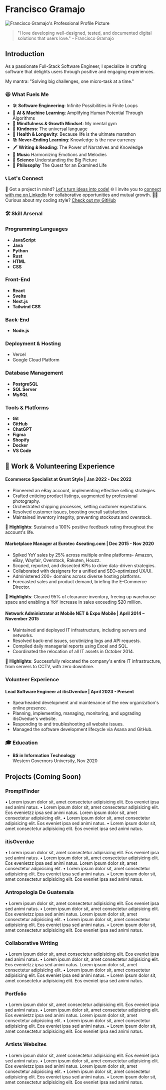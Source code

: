 # Francisco Gramajo

![Francisco Gramajo's Professional Profile Picture](http://via.placeholder.com/640x360)

> "I love developing well-designed, tested, and documented digital solutions that users love." - Francisco Gramajo

## Introduction

As a passionate Full-Stack Software Engineer, I specialize in crafting software that delights users through positive and engaging experiences.

My mantra: "Solving big challenges, one micro-task at a time."

### 😃 What Fuels Me

- 🛠 **Software Engineering**: Infinite Possibilities in Finite Loops
- 🤖 **AI & Machine Learning**: Amplifying Human Potential Through Algorithms
- 🌱 **Mindfulness & Growth Mindset**: My mental gym
- 💖 **Kindness**: The universal language
- 💪 **Health & Longevity**: Because life is the ultimate marathon
- 📚 **Never-Ending Learning**: Knowledge is the new currency
- 🖋 **Writing & Reading**: The Power of Narratives and Knowledge
- 🎵 **Music** Harmonizing Emotions and Melodies
- 🔭 **Science** Understanding the Big Picture
- 📜 **Philosophy** The Quest for an Examined Life

### 📞 Let's Connect

💌 Got a project in mind? [Let's turn ideas into code!](mailto:francisco@fromokaytogreat.com)
🌐 I invite you to [connect with me on LinkedIn](https://linkedin.com/in/francisco-gramajo/) for collaborative opportunities and mutual growth.
👨‍💻 Curious about my coding style? [Check out my GitHub](https://github.com/fromOkayToGreat)

### 🛠 Skill Arsenal

### Programming Languages

- **JavaScript**
- **Java**
- **Python**
- **Rust**
- **HTML**
- **CSS**

### Front-End

- **React**
- **Svelte**
- **Next.js**
- **Tailwind CSS**

### Back-End

- **Node.js**

### Deployment & Hosting

- Vercel
- Google Cloud Platform

### Database Management

- **PostgreSQL**
- **SQL Server**
- **MySQL**

### Tools & Platforms

- **Git**
- **GitHub**
- **ChatGPT**
- **Figma**
- **Shopify**
- **Docker**
- **VS Code**

## 💼 Work & Volunteering Experience

#### Ecommerce Specialist at Grunt Style | Jan 2022 - Dec 2022

- Pioneered an eBay account, implementing effective selling strategies.
- Crafted enticing product listings, augmented by professional photography.
- Orchestrated shipping processes, setting customer expectations.
- Resolved customer issues, boosting overall satisfaction.
- Maintained inventory integrity, preventing stockouts and overstock.

🌟 **Highlights**: Sustained a 100% positive feedback rating throughout the account's life.

#### Marketplace Manager at Eurotec 4seating.com | Dec 2015 - Nov 2020

- Spiked YoY sales by 25% across multiple online platforms- Amazon, eBay, Wayfair, Overstock, Rakuten, Houzz.
- Scoped, reported, and dissected KPIs to drive data-driven strategies.
- Collaborated with designers for a unified and SEO-optimized UX/UI.
- Administered 200+ domains across diverse hosting platforms.
- Forecasted sales and product demand, briefing the E-Commerce Director.

🌟 **Highlights**: Cleared 95% of clearance inventory, freeing up warehouse space and enabling a YoY increase in sales exceeding $20 million.

#### Network Administrator at Mobile NET & Expo Mobile | April 2014 – November 2015

- Maintained and deployed IT infrastructure, including servers and networks.
- Resolved back-end issues, scrutinizing logs and API requests.
- Compiled daily managerial reports using Excel and SQL.
- Coordinated the relocation of all IT assets in October 2014.

🌟 **Highlights**: Successfully relocated the company's entire IT infrastructure, from servers to CCTV, with zero downtime.

### Volunteer Experience

#### Lead Software Engineer at itisOverdue | April 2023 - Present

- Spearheaded development and maintenance of the new organization's online presence.
- Planning, implementing, managing, monitoring, and upgrading itisOvedue's website.
- Responding to and troubleshooting all website issues.
- Managed the software development lifecycle via Asana and GitHub.

### 🎓 Education

- **BS in Information Technology**  
  Western Governors University, Nov 2020

## Projects (Coming Soon)

### PromptFinder

• Lorem ipsum dolor sit, amet consectetur adipisicing elit. Eos eveniet ipsa sed animi natus.
• Lorem ipsum dolor sit, amet consectetur adipisicing elit. Eos evenietzz ipsa sed animi natus.
Lorem ipsum dolor sit, amet consectetur adipisicing elit.
• Lorem ipsum dolor sit, amet consectetur adipisicing elit. Eos eveniet ipsa sed animi natus.
• Lorem ipsum dolor sit, amet consectetur adipisicing elit. Eos eveniet ipsa sed animi natus.

### itisOverdue

• Lorem ipsum dolor sit, amet consectetur adipisicing elit. Eos eveniet ipsa sed animi natus.
• Lorem ipsum dolor sit, amet consectetur adipisicing elit. Eos evenietzz ipsa sed animi natus.
Lorem ipsum dolor sit, amet consectetur adipisicing elit.
• Lorem ipsum dolor sit, amet consectetur adipisicing elit. Eos eveniet ipsa sed animi natus.
• Lorem ipsum dolor sit, amet consectetur adipisicing elit. Eos eveniet ipsa sed animi natus.

### Antropologia De Guatemala

• Lorem ipsum dolor sit, amet consectetur adipisicing elit. Eos eveniet ipsa sed animi natus.
• Lorem ipsum dolor sit, amet consectetur adipisicing elit. Eos evenietzz ipsa sed animi natus.
Lorem ipsum dolor sit, amet consectetur adipisicing elit.
• Lorem ipsum dolor sit, amet consectetur adipisicing elit. Eos eveniet ipsa sed animi natus.
• Lorem ipsum dolor sit, amet consectetur adipisicing elit. Eos eveniet ipsa sed animi natus.

### Collaborative Writing

• Lorem ipsum dolor sit, amet consectetur adipisicing elit. Eos eveniet ipsa sed animi natus.
• Lorem ipsum dolor sit, amet consectetur adipisicing elit. Eos evenietzz ipsa sed animi natus.
Lorem ipsum dolor sit, amet consectetur adipisicing elit.
• Lorem ipsum dolor sit, amet consectetur adipisicing elit. Eos eveniet ipsa sed animi natus.
• Lorem ipsum dolor sit, amet consectetur adipisicing elit. Eos eveniet ipsa sed animi natus.

### Portfolio

• Lorem ipsum dolor sit, amet consectetur adipisicing elit. Eos eveniet ipsa sed animi natus.
• Lorem ipsum dolor sit, amet consectetur adipisicing elit. Eos evenietzz ipsa sed animi natus.
Lorem ipsum dolor sit, amet consectetur adipisicing elit.
• Lorem ipsum dolor sit, amet consectetur adipisicing elit. Eos eveniet ipsa sed animi natus.
• Lorem ipsum dolor sit, amet consectetur adipisicing elit. Eos eveniet ipsa sed animi natus.

### Artists Websites

• Lorem ipsum dolor sit, amet consectetur adipisicing elit. Eos eveniet ipsa sed animi natus.
• Lorem ipsum dolor sit, amet consectetur adipisicing elit. Eos evenietzz ipsa sed animi natus.
Lorem ipsum dolor sit, amet consectetur adipisicing elit.
• Lorem ipsum dolor sit, amet consectetur adipisicing elit. Eos eveniet ipsa sed animi natus.
• Lorem ipsum dolor sit, amet consectetur adipisicing elit. Eos eveniet ipsa sed animi natus.
